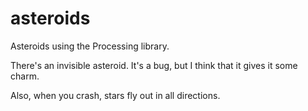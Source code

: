 # asteroids
Asteroids using the Processing library.

There's an invisible asteroid.
It's a bug, but I think that it gives it some charm.


Also, when you crash, stars fly out in all directions. 
